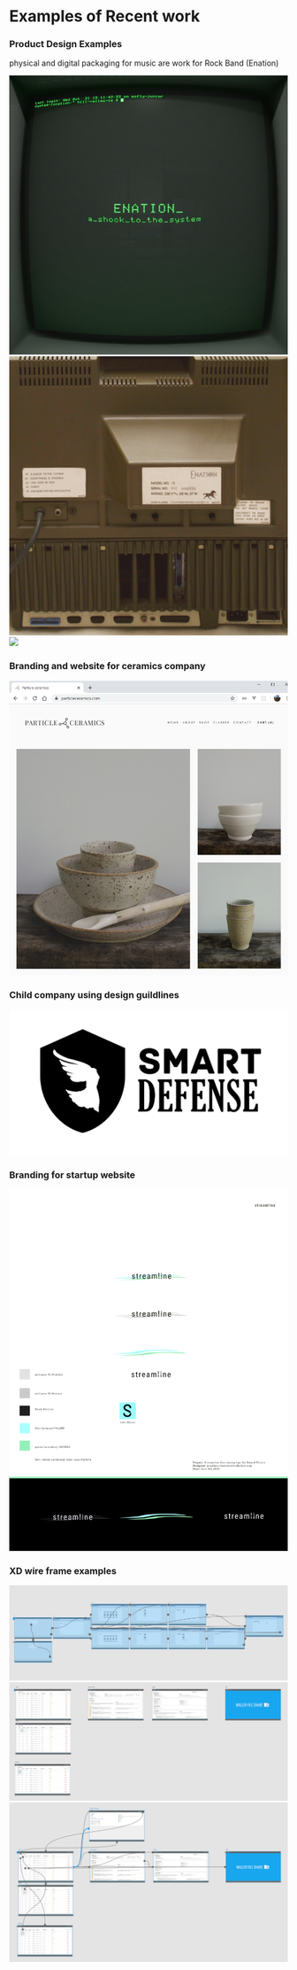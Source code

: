 # Examples of Recent work

### Product Design Examples
physical and digital packaging for music are work for Rock Band (Enation)


![](examples_of_work/ab67616d0000b2731ce3147b2c1f189310c1f686.jpg)
![](examples_of_work/ENATION%20Shock%20EP%20Reverse-hi-res-final.jpeg)
![](examples_of_work/Shock%20EP%20-%20Design%20Proof%20(W139).jpeg)

### Branding and website for ceramics company
![](examples_of_work/particle%20ceramics%20website.png)

### Child company using design guildlines
![](examples_of_work/smartdefense_transparent.png)

### Branding for startup website
![](examples_of_work/steamline%20v3.png)

### XD wire frame examples
![](examples_of_work/km%20wire.png)
![](examples_of_work/streamline%20wire.png)
![](examples_of_work/streamline-%20lines.png)


